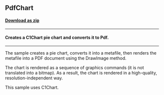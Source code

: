 ## PdfChart
#### [Download as zip](https://grapecity.github.io/DownGit/#/home?url=https://github.com/GrapeCity/ComponentOne-WinForms-Samples/tree/master/NetFramework\Pdf\CS\PdfChart)
____
#### Creates a C1Chart pie chart and converts it to Pdf.
____
The sample creates a pie chart, converts it into a metafile, then renders the metafile into a PDF document using the DrawImage method. 

The chart is rendered as a sequence of graphics commands (it is not translated into a bitmap). As a result, the chart is rendered in a high-quality, resolution-independent way. 

This sample uses C1Chart. 
